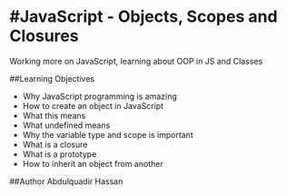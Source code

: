 #JavaScript - Objects, Scopes and Closures
==========================================

Working more on JavaScript, learning about OOP in JS and Classes

##Learning Objectives
* Why JavaScript programming is amazing
* How to create an object in JavaScript
* What this means
* What undefined means
* Why the variable type and scope is important
* What is a closure
* What is a prototype
* How to inherit an object from another

##Author
Abdulquadir Hassan
